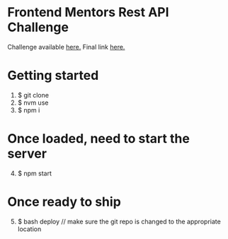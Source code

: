 # Frontend Mentors Rest API Challenge
Challenge available <a href="https://www.frontendmentor.io/challenges/rest-countries-api-with-color-theme-switcher-5cacc469fec04111f7b848ca">here.</a>
Final link <a href="https://luxjoshyua.github.io/rest-countries-api/">here.</a>

# Getting started

1. \$ git clone <source>
2. \$ nvm use
3. \$ npm i

# Once loaded, need to start the server

4. \$ npm start

# Once ready to ship

5. \$ bash deploy // make sure the git repo is changed to the appropriate location
